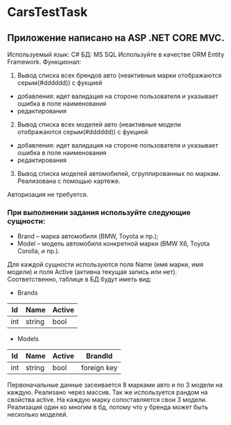 # CarsTestTask
## Приложение написано на ASP .NET CORE MVC.
Используемый язык: C#
БД: MS SQL
Используйте в качестве ORM Entity Framework.
Функционал:

1. Вывод списка всех брендов авто (неактивные марки отображаются серым(#dddddd)) с фукцией
 - добавления: идет валидация на стороне пользователя и указывает ошибка в поле наименования
 - редактирования

2. Вывод списка всех моделей авто (неактивные модели отображаются серым(#dddddd)) с фукцией 
 - добавления: идет валидация на стороне пользователя и указывает ошибка в поле наименования
 - редактирования

3. Вывод списка моделей автомобилей, сгруппированных по маркам. Реализована с помощью картеже.

Авторизация не требуется.

### При выполнении задания используйте следующие сущности: 
-	Brand – марка автомобиля (BMW, Toyota и пр.);
-	Model – модель автомобиля конкретной марки (BMW X6, Toyota Corolla, и пр.).

Для каждой сущности используются поля Name (имя марки, имя модели) и поля Active (активна текущая запись или нет).
Соответственно, таблице в БД будут иметь вид:
- Brands

Id  | Name   | Active
--- | -----  | -----
int | string | bool

-	Models

Id  | Name   | Active |  BrandId
--- | -----  | -----  | -------
int | string | bool   | foreign key

Первоначальные данные засеивается 8 марками авто и по 3 модели на каждую. Реализано через массив. Так же используется рандом на свойства active.
На каждую марку сопоставляется свои 3 модели.
Реализация один ко многим в бд, потому что у бренда может быть несколько моделей.


